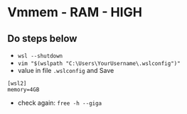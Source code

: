 # Vmmem - RAM - HIGH

## Do steps below

- `wsl --shutdown`
- `vim "$(wslpath "C:\Users\YourUsername\.wslconfig")"`
- value in file `.wslconfig` and Save
```
[wsl2] 
memory=4GB
```
- check again: `free -h --giga`
